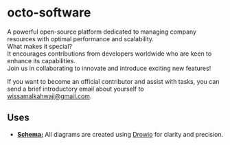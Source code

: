 # octo-software
A powerful open-source platform dedicated to managing company resources with optimal performance and scalability.  
What makes it special?  
It encourages contributions from developers worldwide who are keen to enhance its capabilities.  
Join us in collaborating to innovate and introduce exciting new features!

If you want to become an official contributor and assist with tasks, you can send a brief introductory email about yourself to wissamalkahwaji@gmail.com.

[Schema]: /schema/
[Drowio]: https://app.diagrams.net/
[commit_style]: .github/COMMIT_MESSAGE_STYLE.md

## Uses
- **[Schema:][Schema]** All diagrams are created using [Drowio][Drowio] for clarity and precision.

